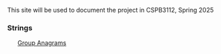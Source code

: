 This site will be used to document the project
in CSPB3112, Spring 2025

<h3>Strings</h3>
<ul>
  <a href="Group_Anagrams.md">Group Anagrams</a>
</ul>
